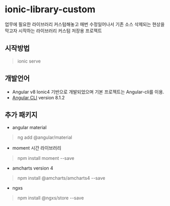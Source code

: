 # ionic-library-custom

업무에 필요한 라이브러리 커스텀해놓고 매번 수정일어나서 기존 소스 삭제되는 현상을 막고자 시작하는 라이브러리 커스텀 저장용 프로젝트


## 시작방법
> ionic serve


## 개발언어

- Angular v8 Ionic4 기반으로 개발되었으며 기본 프로젝트는 Angular-cli를 이용.
- [Angular CLI](https://github.com/angular/angular-cli) version 8.1.2

## 추가 패키지

- angular material

> ng add @angular/material

- moment 시간 라이브러리

> npm install moment --save

- amcharts version 4 

> npm install @amcharts/amcharts4 --save

- ngxs 

> npm install @ngxs/store --save




